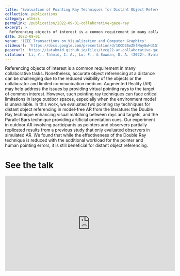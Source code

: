 ```yaml
---
title: "Evaluation of Pointing Ray Techniques for Distant Object Referencing in Model-Free Outdoor Collaborative Augmented Reality"
collection: publications
category: others
permalink: /publication/2022-09-01-collaborative-gaze-ray
excerpt: >
  Referencing objects of interest is a common requirement in many collaborative tasks. Nonetheless, accurate object referencing at a distance can be challenging due to the reduced visibility of the objects or the collaborator and limited communication medium. Augmented Reality (AR) may help address the issues by providing virtual pointing rays to the target of common interest. However, such pointing ray techniques can face critical limitations in large outdoor spaces, especially when the environment model is unavailable. In this work, we evaluated two pointing ray techniques for distant object referencing in model-free AR from the literature: the Double Ray technique enhancing visual matching between rays and targets, and the Parallel Bars technique providing artificial orientation cues. Our experiment in outdoor AR involving participants as pointers and observers partially replicated results from a previous study that only evaluated observers in simulated AR. We found that while the effectiveness of the Double Ray technique is reduced with the additional workload for the pointer and human pointing errors, it is still beneficial for distant object referencing.
date: 2022-09-01
venue: 'IEEE Transactions on Visualization and Computer Graphics'
slidesurl: 'https://docs.google.com/presentation/d/1KCD3SoZkfNny8wHd1S1GauzTGEDHcF2Z'
paperurl: 'https://iatahmid.github.io/files/tvcg22-ar-collaborative-gazeray.pdf'
citation: 'Li, Y., Tahmid, I. A., Lu, F., & Bowman, D. A. (2022). Evaluation of pointing ray techniques for distant object referencing in model-free outdoor collaborative augmented reality. IEEE Transactions on Visualization and Computer Graphics, 28(11), 3896-3906.'
---
```


Referencing objects of interest is a common requirement in many collaborative tasks. Nonetheless, accurate object referencing at a distance can be challenging due to the reduced visibility of the objects or the collaborator and limited communication medium. Augmented Reality (AR) may help address the issues by providing virtual pointing rays to the target of common interest. However, such pointing ray techniques can face critical limitations in large outdoor spaces, especially when the environment model is unavailable. In this work, we evaluated two pointing ray techniques for distant object referencing in model-free AR from the literature: the Double Ray technique enhancing visual matching between rays and targets, and the Parallel Bars technique providing artificial orientation cues. Our experiment in outdoor AR involving participants as pointers and observers partially replicated results from a previous study that only evaluated observers in simulated AR. We found that while the effectiveness of the Double Ray technique is reduced with the additional workload for the pointer and human pointing errors, it is still beneficial for distant object referencing.

See the talk
============
<iframe width="560" height="315" src="https://www.youtube.com/embed/urpi8WnO0pg?si=2326RUE96RLuxkMF" title="YouTube video player" frameborder="0" allow="accelerometer; autoplay; clipboard-write; encrypted-media; gyroscope; picture-in-picture; web-share" referrerpolicy="strict-origin-when-cross-origin" allowfullscreen></iframe>
